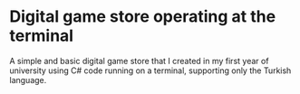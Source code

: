 # Digital game store operating at the terminal
A simple and basic digital game store that I created in my first year of university using C# code running on a terminal, supporting only the Turkish language.

